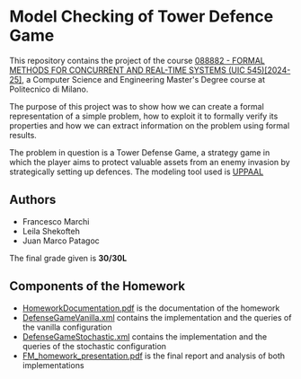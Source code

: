 # Model Checking of Tower Defence Game
This repository contains the project of the course [088882 - FORMAL METHODS FOR CONCURRENT AND REAL-TIME SYSTEMS (UIC 545)[2024-25]](https://onlineservices.polimi.it/manifesti/manifesti/controller/ManifestoPublic.do?EVN_DETTAGLIO_RIGA_MANIFESTO=evento&aa=2024&k_cf=225&k_corso_la=481&k_indir=T2A&codDescr=088882&lang=IT&semestre=2&idGruppo=4934&idRiga=308166), a Computer Science and Engineering Master's Degree course at Politecnico di Milano.

The purpose of this project was to show how we can create a formal representation of a simple problem, how to exploit it to formally verify its properties and how we can extract information on the problem using formal results.

The problem in question is a Tower Defense Game, a strategy game in which the player aims to protect valuable assets from an enemy invasion by strategically setting up defences. 
The modeling tool used is [UPPAAL](https://uppaal.org/)

## Authors
- Francesco Marchi
- Leila Shekofteh
- Juan Marco Patagoc

The final grade given is **30/30L**

## Components of the Homework 
- [HomeworkDocumentation.pdf](https://github.com/juanmarcopatagoc/HomeworkProject_FormalMethods2025_Patagoc_Marchi_Shekofteh-/blob/main/HomeworkDocumentation.pdf) is the documentation of the homework
- [DefenseGameVanilla.xml](https://github.com/juanmarcopatagoc/HomeworkProject_FormalMethods2025_Patagoc_Marchi_Shekofteh-/blob/main/DefenseGameVanilla.xml) contains the implementation and the queries of the vanilla configuration
- [DefenseGameStochastic.xml](https://github.com/juanmarcopatagoc/HomeworkProject_FormalMethods2025_Patagoc_Marchi_Shekofteh-/blob/main/DefenseGameStochastic.xml) contains the implementation and the queries of the stochastic configuration
- [FM_homework_presentation.pdf](https://github.com/juanmarcopatagoc/HomeworkProject_FormalMethods2025_Patagoc_Marchi_Shekofteh-/blob/main/FM_homework_presentation.pdf) is the final report and analysis of both implementations 
